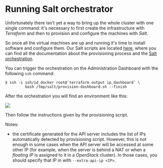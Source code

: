 # Running Salt orchestrator

Unfortunately there isn't yet a way to bring up the whole cluster with one
single command: it's necessary to first create the infrastructure with
_Terraform_ and then to provision and configure the machines with _Salt_.

So once all the virtual machines are up and running it's time to install
software and configure them. Our Salt scripts are located [here](http://github.com/kubic-project/salt),
where you can find all the documentation about the provisioning process and
the [Salt orchestration](https://docs.saltstack.com/en/latest/topics/tutorials/states_pt5.html#orchestrate-runner).

You can trigger the orchestration on the Administration Dashboard with
the following `ssh` command:

```
$ ssh -i ssh/id_docker root@`terraform output ip_dashboard` \
         bash /tmp/salt/provision-dashboard.sh --finish
```

After the orchestration you will find an environment like this:

![](https://github.com/kubic-project/salt/raw/master/docs/k8s-after-orchestration.png)

Then follow the instructions given by the provisioning script.

Notes:

* the certificate generated for the API server includes the list of IPs
automatically detected by provisioning script. However, this is not enough
in some cases when the API server will be accessed at some other IP
(for example, when the server is behind a NAT or when a _floating IP_ is
assigned to it in a _OpenStack_ cluster). In those cases, you should
specify that IP in with `--extra-api-ip <IP>`.
